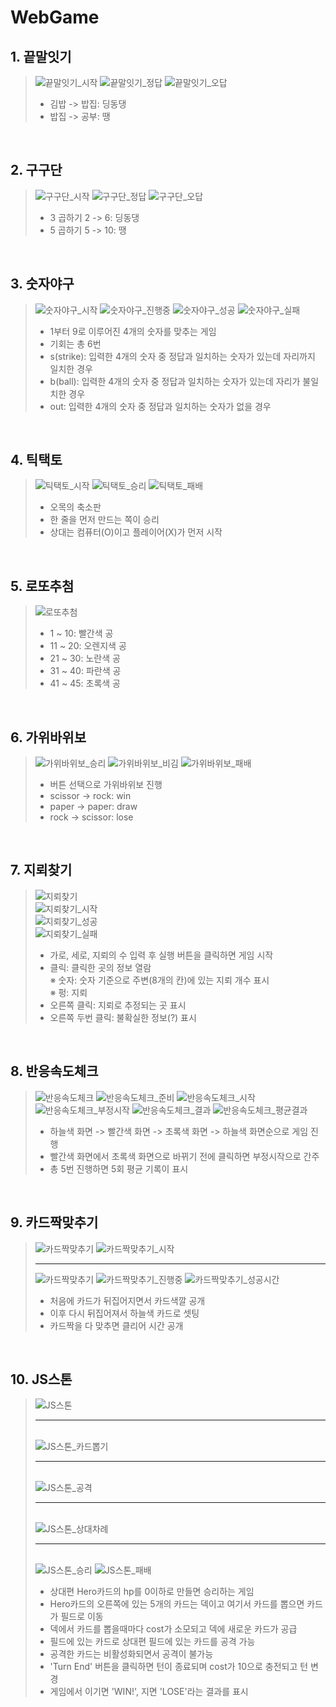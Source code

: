 # WebGame

## 1. 끝말잇기
> ![끝말잇기_시작](./result_image/끝말잇기.png)
> ![끝말잇기_정답](./result_image/끝말잇기_정답.png)
> ![끝말잇기_오답](./result_image/끝말잇기_오답.png)  
> * 김밥 -> 밥집: 딩동댕  
> * 밥집 -> 공부: 땡
<br/>

## 2. 구구단
> ![구구단_시작](./result_image/구구단.png)
> ![구구단_정답](./result_image/구구단_정답.png)
> ![구구단_오답](./result_image/구구단_오답.png)  
> * 3 곱하기 2 -> 6: 딩동댕
> * 5 곱하기 5 -> 10: 땡
<br/>

## 3. 숫자야구
> ![숫자야구_시작](./result_image/숫자야구.png)
> ![숫자야구_진행중](./result_image/숫자야구_진행중.png)
> ![숫자야구_성공](./result_image/숫자야구_성공.png)
> ![숫자야구_실패](./result_image/숫자야구_실패.png)  
> * 1부터 9로 이루어진 4개의 숫자를 맞추는 게임  
> * 기회는 총 6번  
> * s(strike): 입력한 4개의 숫자 중 정답과 일치하는 숫자가 있는데 자리까지 일치한 경우  
> * b(ball): 입력한 4개의 숫자 중 정답과 일치하는 숫자가 있는데 자리가 불일치한 경우  
> * out: 입력한 4개의 숫자 중 정답과 일치하는 숫자가 없을 경우  
<br/>

## 4. 틱택토
> ![틱택토_시작](./result_image/틱택토.png)
> ![틱택토_승리](./result_image/틱택토_승리.png)
> ![틱택토_패배](./result_image/틱택토_패배.png)  
> * 오목의 축소판  
> * 한 줄을 먼저 만드는 쪽이 승리  
> * 상대는 컴퓨터(O)이고 플레이어(X)가 먼저 시작  
<br/>


## 5. 로또추첨
> ![로또추첨](./result_image/로또추첨.png)  
> * 1 ~  10: 빨간색 공  
> * 11 ~  20: 오렌지색 공  
> * 21 ~  30: 노란색 공  
> * 31 ~  40: 파란색 공  
> * 41 ~  45: 초록색 공  
<br/>

## 6. 가위바위보
> ![가위바위보_승리](./result_image/가위바위보_승리.png)
> ![가위바위보_비김](./result_image/가위바위보_비김.png)
> ![가위바위보_패배](./result_image/가위바위보_패배.png)  
> * 버튼 선택으로 가위바위보 진행  
> * scissor -> rock: win  
> * paper -> paper: draw  
> * rock -> scissor: lose  
<br/>

## 7. 지뢰찾기
> ![지뢰찾기](./result_image/지뢰찾기.png)  
> ![지뢰찾기_시작](./result_image/지뢰찾기_시작.png)  
> ![지뢰찾기_성공](./result_image/지뢰찾기_성공.png)  
> ![지뢰찾기_실패](./result_image/지뢰찾기_실패.png)  
> * 가로, 세로, 지뢰의 수 입력 후 실행 버튼을 클릭하면 게임 시작  
> * 클릭: 클릭한 곳의 정보 열람  
> ※ 숫자: 숫자 기준으로 주변(8개의 칸)에 있는 지뢰 개수 표시  
> ※ 펑: 지뢰  
> * 오른쪽 클릭: 지뢰로 추정되는 곳 표시  
> * 오른쪽 두번 클릭: 불확실한 정보(?) 표시  
<br/>


## 8. 반응속도체크
> ![반응속도체크](./result_image/반응속도체크.png)
> ![반응속도체크_준비](./result_image/반응속도체크_준비.png)
> ![반응속도체크_시작](./result_image/반응속도체크_시작.png)
> ![반응속도체크_부정시작](./result_image/반응속도체크_부정시작.png)
> ![반응속도체크_결과](./result_image/반응속도체크_결과.png)
> ![반응속도체크_평균결과](./result_image/반응속도체크_평균결과.png)  
> * 하늘색 화면 -> 빨간색 화면 -> 초록색 화면 -> 하늘색 화면순으로 게임 진행  
> * 빨간색 화면에서 초록색 화면으로 바뀌기 전에 클릭하면 부정시작으로 간주
> * 총 5번 진행하면 5회 평균 기록이 표시  
<br/>

## 9. 카드짝맞추기
> ![카드짝맞추기](./result_image/카드짝맞추기.png)
> ![카드짝맞추기_시작](./result_image/카드짝맞추기_시작.png)<hr/>
> ![카드짝맞추기](./result_image/카드짝맞추기.png)
> ![카드짝맞추기_진행중](./result_image/카드짝맞추기_진행중.png)
> ![카드짝맞추기_성공시간](./result_image/카드짝맞추기_성공시간.png)  
> * 처음에 카드가 뒤집어지면서 카드색깔 공개  
> * 이후 다시 뒤집어져서 하늘색 카드로 셋팅  
> * 카드짝을 다 맞추면 클리어 시간 공개  
<br/>

## 10. JS스톤
> ![JS스톤](./result_image/JS스톤.png)<hr>  
> ![JS스톤_카드뽑기](./result_image/JS스톤_카드뽑기.png)<hr>  
> ![JS스톤_공격](./result_image/JS스톤_공격.png)<hr>  
> ![JS스톤_상대차례](./result_image/JS스톤_상대차례.png)<hr>  
> ![JS스톤_승리](./result_image/JS스톤_승리.png)
> ![JS스톤_패배](./result_image/JS스톤_패배.png)  
> * 상대편 Hero카드의 hp를 0이하로 만들면 승리하는 게임  
> * Hero카드의 오른쪽에 있는 5개의 카드는 덱이고 여기서 카드를 뽑으면 카드가 필드로 이동  
> * 덱에서 카드를 뽑을때마다 cost가 소모되고 덱에 새로운 카드가 공급  
> * 필드에 있는 카드로 상대편 필드에 있는 카드를 공격 가능  
> * 공격한 카드는 비활성화되면서 공격이 불가능
> * 'Turn End' 버튼을 클릭하면 턴이 종료되며 cost가 10으로 충전되고 턴 변경  
> * 게임에서 이기면 'WIN!', 지면 'LOSE'라는 결과를 표시  
